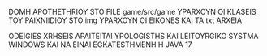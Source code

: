 DOMH APOTHETHRIOY
STO FILE game/src/game YPARXOYN OI KLASEIS TOY PAIXNIIDIOY
STO img YPARXOYN OI EIKONES KAI TA txt ARXEIA

ODEIGIES XRHSEIS 
APAITEITAI YPOLOGISTHS KAI LEITOYRGIKO SYSTMA WINDOWS KAI NA EINAI EGKATESTHMENH H JAVA 17

